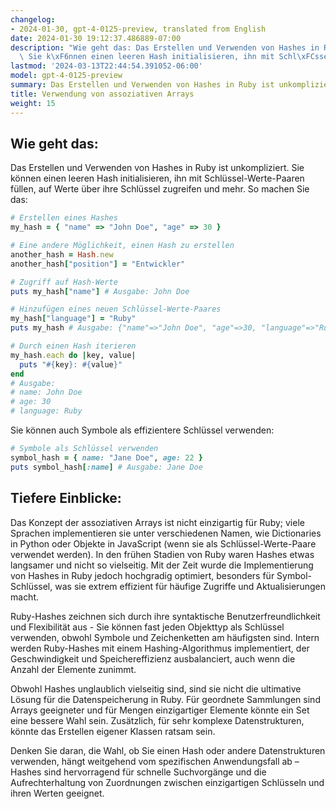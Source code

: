 ```yaml
---
changelog:
- 2024-01-30, gpt-4-0125-preview, translated from English
date: 2024-01-30 19:12:37.486889-07:00
description: "Wie geht das: Das Erstellen und Verwenden von Hashes in Ruby ist unkompliziert.\
  \ Sie k\xF6nnen einen leeren Hash initialisieren, ihn mit Schl\xFCssel-Werte-\u2026"
lastmod: '2024-03-13T22:44:54.391052-06:00'
model: gpt-4-0125-preview
summary: Das Erstellen und Verwenden von Hashes in Ruby ist unkompliziert.
title: Verwendung von assoziativen Arrays
weight: 15
---
```


## Wie geht das:
Das Erstellen und Verwenden von Hashes in Ruby ist unkompliziert. Sie können einen leeren Hash initialisieren, ihn mit Schlüssel-Werte-Paaren füllen, auf Werte über ihre Schlüssel zugreifen und mehr. So machen Sie das:

```Ruby
# Erstellen eines Hashes
my_hash = { "name" => "John Doe", "age" => 30 }

# Eine andere Möglichkeit, einen Hash zu erstellen
another_hash = Hash.new
another_hash["position"] = "Entwickler"

# Zugriff auf Hash-Werte
puts my_hash["name"] # Ausgabe: John Doe

# Hinzufügen eines neuen Schlüssel-Werte-Paares
my_hash["language"] = "Ruby"
puts my_hash # Ausgabe: {"name"=>"John Doe", "age"=>30, "language"=>"Ruby"}

# Durch einen Hash iterieren
my_hash.each do |key, value|
  puts "#{key}: #{value}"
end
# Ausgabe:
# name: John Doe
# age: 30
# language: Ruby
```

Sie können auch Symbole als effizientere Schlüssel verwenden:

```Ruby
# Symbole als Schlüssel verwenden
symbol_hash = { name: "Jane Doe", age: 22 }
puts symbol_hash[:name] # Ausgabe: Jane Doe
```

## Tiefere Einblicke:
Das Konzept der assoziativen Arrays ist nicht einzigartig für Ruby; viele Sprachen implementieren sie unter verschiedenen Namen, wie Dictionaries in Python oder Objekte in JavaScript (wenn sie als Schlüssel-Werte-Paare verwendet werden). In den frühen Stadien von Ruby waren Hashes etwas langsamer und nicht so vielseitig. Mit der Zeit wurde die Implementierung von Hashes in Ruby jedoch hochgradig optimiert, besonders für Symbol-Schlüssel, was sie extrem effizient für häufige Zugriffe und Aktualisierungen macht.

Ruby-Hashes zeichnen sich durch ihre syntaktische Benutzerfreundlichkeit und Flexibilität aus - Sie können fast jeden Objekttyp als Schlüssel verwenden, obwohl Symbole und Zeichenketten am häufigsten sind. Intern werden Ruby-Hashes mit einem Hashing-Algorithmus implementiert, der Geschwindigkeit und Speichereffizienz ausbalanciert, auch wenn die Anzahl der Elemente zunimmt.

Obwohl Hashes unglaublich vielseitig sind, sind sie nicht die ultimative Lösung für die Datenspeicherung in Ruby. Für geordnete Sammlungen sind Arrays geeigneter und für Mengen einzigartiger Elemente könnte ein Set eine bessere Wahl sein. Zusätzlich, für sehr komplexe Datenstrukturen, könnte das Erstellen eigener Klassen ratsam sein.

Denken Sie daran, die Wahl, ob Sie einen Hash oder andere Datenstrukturen verwenden, hängt weitgehend vom spezifischen Anwendungsfall ab – Hashes sind hervorragend für schnelle Suchvorgänge und die Aufrechterhaltung von Zuordnungen zwischen einzigartigen Schlüsseln und ihren Werten geeignet.
